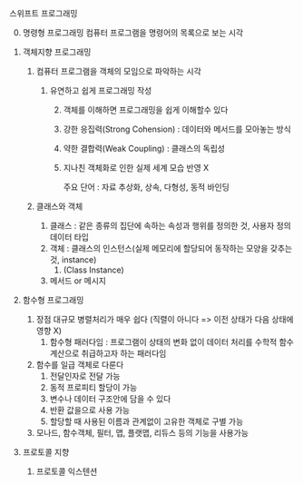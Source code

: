 스위프트 프로그래밍

0. 명령형 프로그래밍
   컴퓨터 프로그램을 명령어의 목록으로 보는 시각

1. 객체지향 프로그래밍

   1. 컴퓨터 프로그램을 객체의 모임으로 파악하는 시각
      1. 유연하고 쉽게 프로그래밍 작성

         2. 객체를 이해하면 프로그래밍을 쉽게 이해할수 있다

         3. 강한 응집력(Strong Cohension) : 데이터와 메서드를 모아놓는 방식

         4. 약한 결합력(Weak Coupling) : 클래스의 독립성

         5. 지나친 객체화로 인한 실제 세계 모습 반영 X

            주요 단어 : 자료 추상화, 상속, 다형성, 동적 바인딩

   2. 클래스와 객체

      1. 클래스 : 같은 종류의 집단에 속하는 속성과 행위를 정의한 것, 사용자 정의 데이터 타입
      2. 객체 : 클래스의 인스턴스(실제 메모리에 할당되어 동작하는 모양을 갖추는 것, instance)
         1. (Class Instance)
      3. 메서드 or 메시지

2. 함수형 프로그래밍

   1. 장점 대규모 병렬처리가 매우 쉽다 (직렬이 아니다 => 이전 상태가 다음 상태에 영향 X)
      1. 함수형 패러다임 : 프로그램이 상태의 변화 없이 데이터 처리를 수학적 함수 계산으로 취급하고자 하는 패러다임
   2. 함수를 일급 객체로 다룬다
      1. 전달인자로 전달 가능
      2. 동적 프로피티 할당이 가능
      3. 변수나 데이터 구조안에 담을 수 있다
      4. 반환 값을으로 사용 가능
      5. 할당할 때 사용된 이름과 관계없이 고유한 객체로 구별  가능
   3. 모나드, 함수객체, 필터, 맵, 플랫맵, 리듀스 등의 기능을 사용가능

3. 프로토콜 지향

   1. 프로토콜 익스텐션
